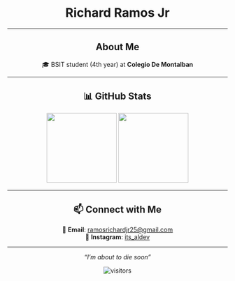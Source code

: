 <div align="center">

# Richard Ramos Jr  

---

## About Me  

🎓 BSIT student (4th year) at **Colegio De Montalban**  

---

## 📊 GitHub Stats  

<p align="center">
  <img src="https://github-readme-stats.vercel.app/api?username=rchrdrmsjr&show_icons=true&theme=default" height="160" />
  <img src="https://github-readme-streak-stats.herokuapp.com?user=rchrdrmsjr&theme=default&hide_border=true" height="160" />
</p>

---

## 📫 Connect with Me  

📧 **Email**: ramosrichardjr25@gmail.com  
📸 **Instagram**: [its_aldev](https://www.instagram.com/its_aldev?igsh=Zzd1dnVuNzgyZDNh)  

---

*“I’m about to die soon”* 

![visitors](https://visitor-badge.laobi.icu/badge?page_id=rchrdrmsjr)  

</div>
